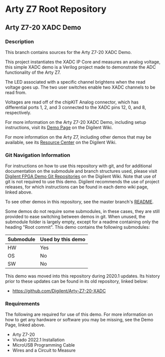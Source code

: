 # Arty Z7 Root Repository

## Arty Z7-20 XADC Demo

### Description

This branch contains sources for the Arty Z7-20 XADC Demo.

This project instantiates the XADC IP Core and measures an analog voltage, this simple XADC demo is a Verilog project made to demonstrate the ADC functionality of the Arty Z7.

The LED associated with a specific channel brightens when the read voltage goes up.
The two user switches enable two XADC channels to be read from.

Voltages are read off of the chipKIT Analog connector, which has differential ports 1, 2, and 3 connected to the XADC pins 12, 0, and 8, respectively.

For more information on the Arty Z7-20 XADC Demo, including setup instructions, visit its [Demo Page](https://reference.digilentinc.com/reference/programmable-logic/arty-z7/demos/xadc) on the Digilent Wiki.

For more information on the Arty Z7, including other demos that may be available, see its [Resource Center](https://reference.digilentinc.com/reference/programmable-logic/arty-z7/start) on the Digilent Wiki.

### Git Navigation Information

For instructions on how to use this repository with git, and for additional documentation on the submodule and branch structures used, please visit [Digilent FPGA Demo Git Repositories](https://reference.digilentinc.com/reference/programmable-logic/documents/git) on the Digilent Wiki. Note that use of git is not required to use this demo. Digilent recommends the use of project releases, for which instructions can be found in each demo wiki page, linked above.

To see other demos in this repository, see the master branch's [README](https://github.com/Digilent/Arty-Z7).

Some demos do not require some submodules, in these cases, they are still provided to ease switching between demos in git. When unused, the submodule folder is largely empty, except for a readme containing only the heading "Root commit". This demo contains the following submodules:

| Submodule | Used by this demo |
|-----------|-------------------|
| HW        | Yes               |
| OS        | No                |
| SW        | No                |

This demo was moved into this repository during 2020.1 updates. Its history prior to these updates can be found in its old repository, linked below:
* https://github.com/Digilent/Arty-Z7-20-XADC

### Requirements

The following are required for use of this demo. For more information on how to get any hardware or software you may be missing, see the Demo Page, linked above.

* Arty Z7-20
* Vivado 2022.1 Installation
* MicroUSB Programming Cable
* Wires and a Circuit to Measure